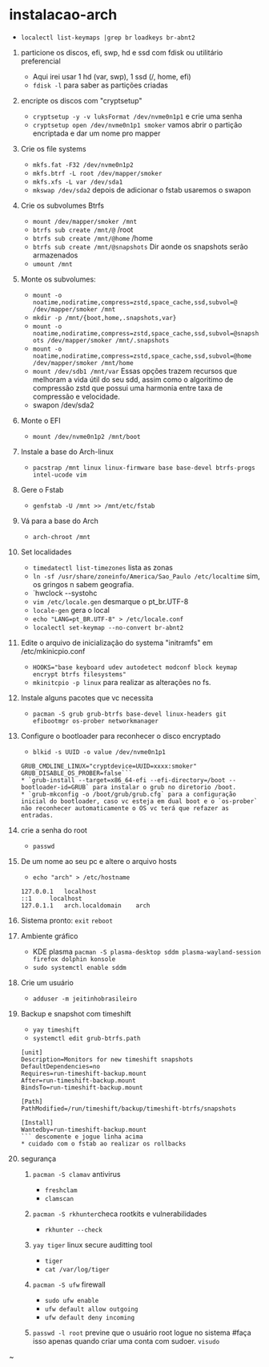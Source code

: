 # instalacao-arch
* `localectl list-keymaps |grep br`
  `loadkeys br-abnt2`
1. particione os discos, efi, swp, hd e ssd com fdisk ou utilitário preferencial
	* Aqui irei usar 1 hd (var, swp), 1 ssd (/, home, efi) 
	* `fdisk -l` para saber as partições criadas
2. encripte os discos com "cryptsetup"
	* `cryptsetup -y -v luksFormat /dev/nvme0n1p1` e crie uma senha 
	* `cryptsetup open /dev/nvme0n1p1 smoker` vamos abrir o partição encriptada e dar um nome pro mapper
3. Crie os file systems
	* `mkfs.fat -F32 /dev/nvme0n1p2` 
	* `mkfs.btrf -L root /dev/mapper/smoker`
	* `mkfs.xfs -L var /dev/sda1`
	* `mkswap /dev/sda2` depois de adicionar o fstab usaremos o swapon
4. Crie os subvolumes Btrfs
	* `mount /dev/mapper/smoker /mnt`
	* `btrfs sub create /mnt/@` /root 
	* `btrfs sub create /mnt/@home` /home
	* `btrfs sub create /mnt/@snapshots` Dir aonde os snapshots serão armazenados
	* `umount /mnt`
5. Monte os subvolumes:
	* `mount -o noatime,nodiratime,compress=zstd,space_cache,ssd,subvol=@ /dev/mapper/smoker /mnt` 
	* `mkdir -p /mnt/{boot,home,.snapshots,var}`
 	* `mount -o noatime,nodiratime,compress=zstd,space_cache,ssd,subvol=@snapshots /dev/mapper/smoker /mnt/.snapshots`
	* `mount -o noatime,nodiratime,compress=zstd,space_cache,ssd,subvol=@home /dev/mapper/smoker /mnt/home`
	* `mount /dev/sdb1 /mnt/var`
Essas opções trazem recursos que melhoram a vida útil do seu sdd, assim como o algoritimo de compressão zstd que possui uma harmonia entre taxa de compressão e velocidade.
	* swapon /dev/sda2
6. Monte o EFI
	* `mount /dev/nvme0n1p2 /mnt/boot`

7. Instale a base do Arch-linux
	* `pacstrap /mnt linux linux-firmware base base-devel btrfs-progs intel-ucode vim`
8. Gere o Fstab
	* `genfstab -U /mnt >> /mnt/etc/fstab`
9. Vá para a base do Arch
	* `arch-chroot /mnt`
10. Set localidades
	* `timedatectl list-timezones` lista as zonas
	* `ln -sf /usr/share/zoneinfo/America/Sao_Paulo /etc/localtime`  sim, os gringos n sabem geografia.
	* `hwclock --systohc
	* `vim /etc/locale.gen` desmarque o pt_br.UTF-8
	* `locale-gen` gera o local
	* `echo "LANG=pt_BR.UTF-8" > /etc/locale.conf`
	* `localectl set-keymap --no-convert br-abnt2`
11. Edite o arquivo de inicialização do systema "initramfs" em /etc/mkinicpio.conf
	* `HOOKS="base keyboard udev autodetect modconf block keymap encrypt btrfs filesystems"`
	* `mkinitcpio -p linux` para realizar as alterações no fs.
12. Instale alguns pacotes que vc necessita
	* `pacman -S grub grub-btrfs base-devel linux-headers git efibootmgr os-prober networkmanager` 

13. Configure o bootloader para reconhecer o disco encryptado
	* `blkid -s UUID -o value /dev/nvme0n1p1 ` 
	```vim /etc/default/grub
	GRUB_CMDLINE_LINUX="cryptdevice=UUID=xxxx:smoker"
	GRUB_DISABLE_OS_PROBER=false```
	* `grub-install --target=x86_64-efi --efi-directory=/boot --bootloader-id=GRUB` para instalar o grub no diretorio /boot.
	* `grub-mkconfig -o /boot/grub/grub.cfg` para a configuração inicial do bootloader, caso vc esteja em dual boot e o `os-prober` não reconhecer automaticamente o OS vc terá que refazer as entradas.

14. crie a senha do root
	* `passwd`
15. De um nome ao seu pc e altere o arquivo hosts
	* `echo "arch" > /etc/hostname`
	``` vim /etc/hosts
	127.0.0.1	localhost
	::1		localhost
	127.0.1.1	arch.localdomain	arch
	```
16. Sistema pronto:
	`exit`
	`reboot`
	

17. Ambiente gráfico
	* KDE plasma `pacman -S plasma-desktop sddm plasma-wayland-session firefox dolphin konsole`
	* `sudo systemctl enable sddm`
18. Crie um usuário
	* `adduser -m jeitinhobrasileiro`
19. Backup e snapshot com timeshift
	* `yay timeshift`
	* `systemctl edit grub-btrfs.path`
	``` 
	[unit]
	Description=Monitors for new timeshift snapshots
	DefaultDependencies=no
	Requires=run-timeshift-backup.mount
	After=run-timeshift-backup.mount
	BindsTo=run-timeshift-backup.mount
	
	[Path]
	PathModified=/run/timeshift/backup/timeshift-btrfs/snapshots
	
	[Install]
	Wantedby=run-timeshift-backup.mount
	``` descomente e jogue linha acima
	* cuidado com o fstab ao realizar os rollbacks

20. segurança
	1. `pacman -S clamav` antivirus
		* `freshclam`
		* `clamscan`
	
	2. `pacman -S rkhunter`checa rootkits e vulnerabilidades
		* `rkhunter --check`

	3. `yay tiger` linux secure auditting tool
		* `tiger`
		* `cat /var/log/tiger`

	4. `pacman -S ufw` firewall
		* `sudo ufw enable`
		* `ufw default allow outgoing`
		* `ufw default deny incoming`
	
	5. `passwd -l root` previne que o usuário root logue no sistema #faça isso apenas quando criar uma conta com sudoer. `visudo`
		
	
~                                        
